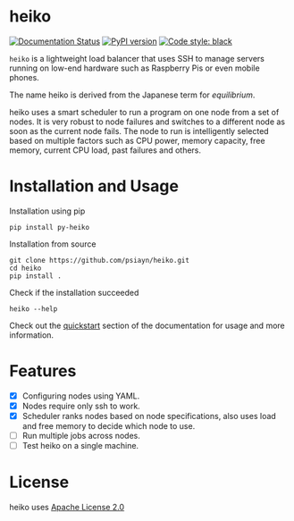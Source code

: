 # heiko

[![Documentation Status](https://readthedocs.org/projects/browser-history/badge/?version=latest)](https://browser-history.readthedocs.io/en/latest/?badge=latest)
[![PyPI version](https://badge.fury.io/py/py-heiko.svg)](https://badge.fury.io/py/py-heiko)
[![Code style: black](https://img.shields.io/badge/code%20style-black-000000.svg)](https://github.com/psf/black)

```heiko``` is a lightweight load balancer that uses SSH to manage servers running on
low-end hardware such as Raspberry Pis or even mobile phones.

The name heiko is derived from the Japanese term for *equilibrium*.

heiko uses a smart scheduler to run a program on one node from a set of nodes. It is
very robust to node failures and switches to a different node as soon as the current node
fails. The node to run is intelligently selected based on multiple factors such as CPU power,
memory capacity, free memory, current CPU load, past failures and others.


# Installation and Usage

Installation using pip
```
pip install py-heiko
```

Installation from source
```
git clone https://github.com/psiayn/heiko.git
cd heiko
pip install .
```

Check if the installation succeeded
```
heiko --help
```

Check out the [quickstart](https://heiko.readthedocs.io/en/latest/quickstart.html) section of the documentation for usage and more information.

# Features

- [X] Configuring nodes using YAML.
- [X] Nodes require only ssh to work.
- [X] Scheduler ranks nodes based on node specifications, also uses load and free memory to decide which node to use.
- [ ] Run multiple jobs across nodes.
- [ ] Test heiko on a single machine.

# License

heiko uses [Apache License 2.0](LICENSE)
